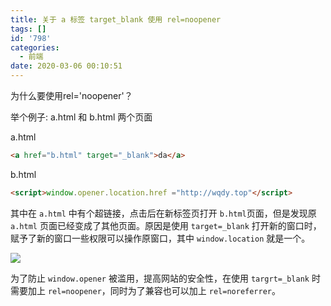 ```yaml
---
title: 关于 a 标签 target_blank 使用 rel=noopener
tags: []
id: '798'
categories:
  - 前端
date: 2020-03-06 00:10:51
---
```


为什么要使用rel='noopener'？

举个例子: a.html 和 b.html 两个页面

a.html
```html
<a href="b.html" target="_blank">da</a>
```

b.html

```html
<script>window.opener.location.href ="http://wqdy.top"</script>
```

其中在 `a.html` 中有个超链接，点击后在新标签页打开 `b.html`页面，但是发现原 `a.html` 页面已经变成了其他页面。原因是使用 `target=_blank` 打开新的窗口时，赋予了新的窗口一些权限可以操作原窗口，其中 `window.location` 就是一个。

![](https://cdn.jsdelivr.net/gh/wqdygkd/my-script@img/img/20210102203759.png)

为了防止 `window.opener` 被滥用，提高网站的安全性，在使用 `targrt=_blank` 时需要加上 `rel=noopener`，同时为了兼容也可以加上 `rel=noreferrer`。
